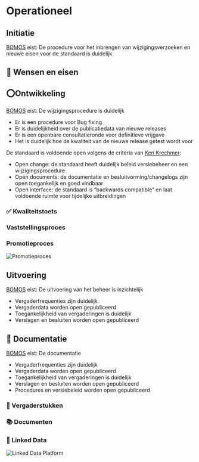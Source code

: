 # Operationeel


## Initiatie

<aside class="note" title="BOMOS">
<a href="https://www.forumstandaardisatie.nl/sites/bfs/files/proceedings/FS22-10-04%204b%20BOMOS.pdf">BOMOS</a> eist: De procedure voor het inbrengen van wijzigingsverzoeken en nieuwe eisen voor de standaard is duidelijk
</aside>


## 📣 Wensen en eisen



## ⭕Ontwikkeling

<aside class="note" title="BOMOS">
<a href="https://www.forumstandaardisatie.nl/sites/bfs/files/proceedings/FS22-10-04%204b%20BOMOS.pdf">BOMOS</a> eist: De wijzigingsprocedure is duidelijk
<ul><li> Er is een procedure voor Bug fixing </li>
<li> Er is duidelijkheid over de publicatiedata van nieuwe releases </li>
  <li> Er is een openbare consultatieronde voor definitieve vrijgave </li>
  <li> Het is duidelijk hoe de kwaliteit van de nieuwe release getest wordt voor </li></ul>
</aside>

<aside class="note" title="OPEN STANDAARD EISEN">
De standaard is voldoende open volgens de criteria van <a href="https://www.csrstds.com/OpnStdsCallforAction.pdf">Ken Krechmer</a>: 
<ul><li> Open change: de standaard heeft duidelijk beleid versiebeheer en een wijzigingsprocedure</li>
<li>Open documents: de documentatie en besluitvorming/changelogs zijn open toegankelijk en goed vindbaar</li>
<li>Open interface: de standaard is “backwards compatible” en laat voldoende ruimte voor tijdelijke uitbreidingen</li></ul>
</aside>

### ✅ Kwaliteitstoets


### Vaststellingsproces


### Promotieproces
![Promotieproces](./hoofdstukken/media/promotieproces.jpg "Promotieproces")

## Uitvoering

<aside class="note" title="BOMOS">
<a href="https://www.forumstandaardisatie.nl/sites/bfs/files/proceedings/FS22-10-04%204b%20BOMOS.pdf">BOMOS</a> eist: De uitvoering van het beheer is inzichtelijk
<ul><li> Vergaderfrequenties zijn duidelijk </li>
<li> Vergaderdata worden open gepubliceerd </li>
  <li> Toegankelijkheid van vergaderingen is duidelijk </li>
  <li> Verslagen en besluiten worden open gepubliceerd </li></ul>
</aside>

## 📁 Documentatie

<aside class="note" title="BOMOS">
<a href="https://www.forumstandaardisatie.nl/sites/bfs/files/proceedings/FS22-10-04%204b%20BOMOS.pdf">BOMOS</a> eist: De documentatie
<ul><li> Vergaderfrequenties zijn duidelijk </li>
<li> Vergaderdata worden open gepubliceerd </li>
  <li> Toegankelijkheid van vergaderingen is duidelijk </li>
  <li> Verslagen en besluiten worden open gepubliceerd </li>
  <li> Procedures en versiebeleid worden open gepubliceerd </li></ul>
</aside>

### 📝 Vergaderstukken


### 📚 Documenten


### 👾 Linked Data

![Linked Data Platform](./hoofdstukken/media/linkeddataplatform.jpg "Linked Data Platform")








